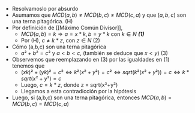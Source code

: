- Resolvamoslo por absurdo
- Asumamos que $MCD(a,b)≠MCD(b,c)≠MCD(c,a)$ y que $(a,b,c)$ son una terna pitagórica. (H)
- Por definición de [[Máximo Común Divisor]],
	- $MCD(a,b)=k ⇒ a=x*k, b=y*k$ con $k∈N$ ***(1)***
	- Por (H), $c ≠ k * z$, con $z∈N$ (2)
- Cómo (a,b,c) son una terna pitagórica
	- $a²+b²=c²$ y $a<b<c$, (también se deduce que $x<y$) (3)
- Observemos que reemplazando en (3) por las igualdades en (1) tenemos que
	- $(xk)²+(yk)²=c² ⇔ k²(x²+y²)=c² ⇔ sqrt(k²(x²+y²)) = c ⇔ k*sqrt(x²+y²)=c$
	- Luego, $c = k * z$, donde z = sqrt(x²+y²)
	- Llegamos a esta contradicción por la hipótesis
- Luego, si (a,b,c) son una terna pitagórica, entonces $MCD(a,b) = MCD(b,c) = MCD(c,a)$